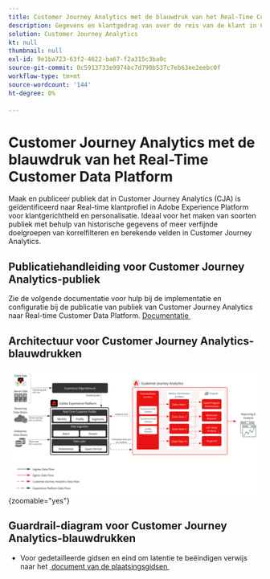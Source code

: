 ```yaml
---
title: Customer Journey Analytics met de blauwdruk van het Real-Time Customer Data Platform
description: Gegevens en klantgedrag van over de reis van de klant in Customer Journey Analytics verenigen en analyseren, publiek van CJA tot RTCDP publiceren
solution: Customer Journey Analytics
kt: null
thumbnail: null
exl-id: 9e1ba723-63f2-4622-ba67-f2a315c3ba0c
source-git-commit: 0c5913733e9974bc7d790b537c7eb63ee2eebc0f
workflow-type: tm+mt
source-wordcount: '144'
ht-degree: 0%

---
```


# Customer Journey Analytics met de blauwdruk van het Real-Time Customer Data Platform

Maak en publiceer publiek dat in Customer Journey Analytics (CJA) is geïdentificeerd naar Real-time klantprofiel in Adobe Experience Platform voor klantgerichtheid en personalisatie. Ideaal voor het maken van soorten publiek met behulp van historische gegevens of meer verfijnde doelgroepen van korrelfilteren en berekende velden in Customer Journey Analytics.

## Publicatiehandleiding voor Customer Journey Analytics-publiek

Zie de volgende documentatie voor hulp bij de implementatie en configuratie bij de publicatie van publiek van Customer Journey Analytics naar Real-time Customer Data Platform. [&#x200B; Documentatie &#x200B;](https://experienceleague.adobe.com/docs/analytics-platform/using/cja-components/audiences/publish.html?lang=nl-NL)

## Architectuur voor Customer Journey Analytics-blauwdrukken

![&#x200B; diagram van de Architectuur &#x200B;](assets/CJA.svg){zoomable="yes"}

## Guardrail-diagram voor Customer Journey Analytics-blauwdrukken

* Voor gedetailleerde gidsen en eind om latentie te beëindigen verwijs naar het [&#x200B; document van de plaatsingsgidsen &#x200B;](../experience-platform/guardrails.md)